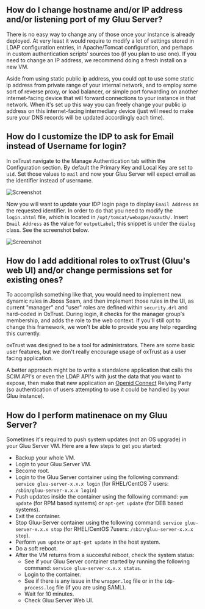 ## How do I change hostname and/or IP address and/or listening port of my Gluu Server?

There is no easy way to change any of those once your instance is already deployed. At very least it would require to modify a lot of settings stored in LDAP configuration entries, in Apache/Tomcat configuration, and perhaps in custom authentication scripts' sources too (if you plan to use one). If you need to change an IP address, we recommend doing a fresh install on a new VM.

Aside from using static public ip address, you could opt to use some static ip address from private range of your internal network, and to employ some sort of reverse proxy, or load balancer, or simple port forwarding on another internet-facing device that will forward connections to your instance in that network. When it's set up this way you can freely change your public ip address on this internet-facing intermediary device (just will need to make sure your DNS records will be updated accordingly each time).

## How do I customize the IDP to ask for Email instead of Username for login? 

In oxTrust navigate to the Manage Authentication tab within the Configuration section. By default the Primary Key and Local Key are set to `uid`. Set those values to `mail` and now your Gluu Server will expect email as the identifier instead of username.

![Screenshot](https://raw.githubusercontent.com/GluuFederation/docs/master/sources/img/oxTrustConfiguration/Configuration/Authentication/Manage_Authentication_Primary_key_change.png)

Now you will want to update your IDP login page to display `Email Address` as the requested identifier. In order to do that you need to modify the `login.xhtml` file, which is located in `/opt/tomcat/webapps/oxauth/`. Insert `Email Address` as the value for `outputLabel`; this snippet is under the `dialog` class. See the screenshot below. 

![Screenshot](https://raw.githubusercontent.com/GluuFederation/docs/master/sources/img/oxTrustConfiguration/Configuration/Authentication/Email_Address.png)

## How do I add additional roles to oxTrust (Gluu's web UI) and/or change permissions set for existing ones?

To accomplish something like that, you would need to implement new dynamic rules in Jboss Seam, and then implement those rules in the UI, as current "manager" and "user" roles are defined within `security.drl` and hard-coded in OxTrust. During login, it checks for the manager group's membership, and adds the role to the web context. If you'll still opt to change this framework, we won't be able to provide you any help regarding this currently.

oxTrust was designed to be a tool for administrators. There are some basic user features, but we don't really encourage usage of oxTrust as a user facing application.

A better approach might be to write a standalone application that calls the SCIM API's or even the LDAP API's with just the data that you want to expose, then make that new application an [Openid Connect](http://openid.net/connect/) Relying Party (so authentication of users attempting to use it could be handled by your Gluu instance).

## How do I perform matinenace on my Gluu Server?

Sometimes it's required to push system updates (not an OS upgrade) in your Gluu Server VM. Here are a few steps to get you started:  
   - Backup your whole VM.   
   - Login to your Gluu Server VM.     
   - Become root.     
   - Login to the Gluu Server container using the following command: `service gluu-server-x.x.x login` (for RHEL/CentOS 7 users:     `/sbin/gluu-server-x.x.x login`)    
   - Push updates inside the container using the following command: `yum update` (for RPM based systems) or `apt-get update` (for DEB based systems).    
   - Exit the container.    
   - Stop Gluu-Server container using the following command: `service gluu-server-x.x.x stop` (for RHEL/CentOS 7users:     `/sbin/gluu-server-x.x.x stop`).   
   - Perform `yum update` or `apt-get update` in the host system.   
   - Do a soft reboot.   
   - After the VM returns from a succesful reboot, check the system status:    
     - See if your Gluu Server container started by running the following command: `service gluu-server-x.x.x status`.    
     - Login to the container.     
     - See if there is any issue in the `wrapper.log` file or in the `idp-process.log` file (if you are using SAML).    
     - Wait for 10 minutes.    
     - Check Gluu Server Web UI.     

